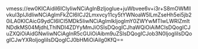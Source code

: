 vmess://ew0KICAidiI6ICIyIiwNCiAgInBzIjogIue+juWbvee6v+i3r+S8mOWMllvkuI3plJldIiwNCiAgImFkZCI6ICJ2Lmxvcy11cy5tYWNoaW5lLmZseHh5ei5jb20iLA0KICAicG9ydCI6ICI5MDk5IiwNCiAgImlkIjogImY0ZWYwMTIwLWRlZmItNDdkMS04MjdhLThlNDI4ZDYyMmJiOSIsDQogICJhaWQiOiAiMCIsDQogICJuZXQiOiAidGNwIiwNCiAgInR5cGUiOiAibm9uZSIsDQogICJob3N0IjogIiIsDQogICJwYXRoIjogIiIsDQogICJ0bHMiOiAiIg0KfQ==